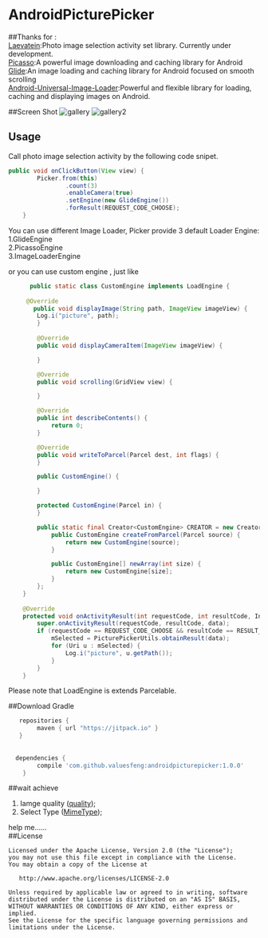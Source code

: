 # AndroidPicturePicker


##Thanks for :    
[Laevatein](https://github.com/nohana/Laevatein):Photo image selection activity set library. Currently under development.    
[Picasso](https://github.com/square/picasso):A powerful image downloading and caching library for Android    
[Glide](https://github.com/bumptech/glide):An image loading and caching library for Android focused on smooth scrolling    
[Android-Universal-Image-Loader](https://github.com/nostra13/Android-Universal-Image-Loader):Powerful and flexible library for loading, caching and displaying images on Android.  

##Screen Shot
![gallery](http://7sby47.com5.z0.glb.clouddn.com/screenshot1.jpg-xhdpi)
![gallery2](http://7sby47.com5.z0.glb.clouddn.com/screenshot2.jpg-xhdpi)


## Usage    

Call photo image selection activity by the following code snipet.    
```java
public void onClickButton(View view) {
        Picker.from(this)
                .count(3)
                .enableCamera(true)
                .setEngine(new GlideEngine())
                .forResult(REQUEST_CODE_CHOOSE);
    }
```    
You can use different Image Loader, Picker provide 3 default Loader Engine:    
1.GlideEngine    
2.PicassoEngine    
3.ImageLoaderEngine    

or you can use custom engine , just like  

```java
      public static class CustomEngine implements LoadEngine {
  
     @Override
       public void displayImage(String path, ImageView imageView) {
        Log.i("picture", path);
        }
   
        @Override
        public void displayCameraItem(ImageView imageView) {

        }

        @Override
        public void scrolling(GridView view) {

        }

        @Override
        public int describeContents() {
            return 0;
        }

        @Override
        public void writeToParcel(Parcel dest, int flags) {
        }

        public CustomEngine() {

        }

        protected CustomEngine(Parcel in) {
        }

        public static final Creator<CustomEngine> CREATOR = new Creator<CustomEngine>() {
            public CustomEngine createFromParcel(Parcel source) {
                return new CustomEngine(source);
            }

            public CustomEngine[] newArray(int size) {
                return new CustomEngine[size];
            }
        };
    }
    
    @Override
    protected void onActivityResult(int requestCode, int resultCode, Intent data) {
        super.onActivityResult(requestCode, resultCode, data);
        if (requestCode == REQUEST_CODE_CHOOSE && resultCode == RESULT_OK) {
            mSelected = PicturePickerUtils.obtainResult(data);
            for (Uri u : mSelected) {
                Log.i("picture", u.getPath());
            }
        }
    }
```


Please note that LoadEngine is extends Parcelable.    

##Download
Gradle    
```gradle
   repositories {
    	maven { url "https://jitpack.io" }
   }  
  
  
  dependencies {
		compile 'com.github.valuesfeng:androidpicturepicker:1.0.0'
	}  
```

##wait achieve
1. Iamge quality ([quality](https://github.com/ValuesFeng/AndroidPicturePicker/blob/master/gallery%2Fsrc%2Fmain%2Fjava%2Fio%2Fvaluesfeng%2Fpicker%2FPicker.java));    
2. Select Type  ([MimeType](https://github.com/ValuesFeng/AndroidPicturePicker/blob/master/gallery%2Fsrc%2Fmain%2Fjava%2Fio%2Fvaluesfeng%2Fpicker%2FMimeType.java));


help me……    
##License


    Licensed under the Apache License, Version 2.0 (the "License");
    you may not use this file except in compliance with the License.
    You may obtain a copy of the License at

       http://www.apache.org/licenses/LICENSE-2.0

    Unless required by applicable law or agreed to in writing, software
    distributed under the License is distributed on an "AS IS" BASIS,
    WITHOUT WARRANTIES OR CONDITIONS OF ANY KIND, either express or implied.
    See the License for the specific language governing permissions and
    limitations under the License.


  
